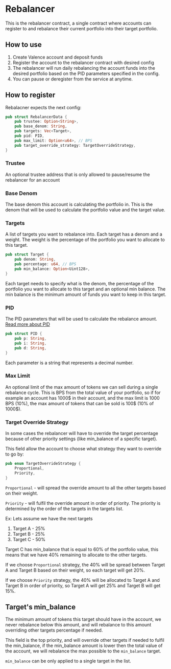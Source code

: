# Rebalancer

This is the rebalancer contract, a single contract where accounts can register to and rebalance their current portfolio into their target portfolio.

## How to use

1. Create Valence account and deposit funds
2. Register the account to the rebalancer contract with desired config
3. The rebalancer will run daily rebalancing the account funds into the desired portfolio based on the PID parameters specified in the config.
4. You can pause or deregister from the service at anytime.

## How to register

Rebalacner expects the next config:

```rust
pub struct RebalancerData {
    pub trustee: Option<String>,
    pub base_denom: String,
    pub targets: Vec<Target>,
    pub pid: PID,
    pub max_limit: Option<u64>, // BPS
    pub target_override_strategy: TargetOverrideStrategy,
}
```

### Trustee
An optional trustee address that is only allowed to pause/resume the rebalancer for an account

### Base Denom
The base denom this account is calculating the portfolio in. This is the denom that will be used to calculate the portfolio value and the target value.

### Targets
A list of targets you want to rebalance into. Each target has a denom and a weight. The weight is the percentage of the portfolio you want to allocate to this target.

```rust
pub struct Target {
    pub denom: String,
    pub percentage: u64, // BPS
    pub min_balance: Option<Uint128>,
}
```
Each target needs to specify what is the denom, the percentage of the portfolio you want to allocate to this target and an optional min balance. The min balance is the minimum amount of funds you want to keep in this target.

### PID
The PID parameters that will be used to calculate the rebalance amount. [Read more about PID](https://en.wikipedia.org/wiki/Proportional%E2%80%93integral%E2%80%93derivative_controller)

```rust
pub struct PID {
    pub p: String,
    pub i: String,
    pub d: String,
}
```
Each parameter is a string that represents a decimal number.

### Max Limit
An optional limit of the max amount of tokens we can sell during a single rebalance cycle.
This is BPS from the total value of your portfolio, so if for example an account has 1000$ in their account, and the max limit is 1000 BPS (10%), the max amount of tokens that can be sold is 100$ (10% of 1000$).

### Target Override Strategy
In some cases the rebalancer will have to override the target percentage because of other priority settings (like min_balance of a specific target).

This field allow the account to choose what strategy they want to override to go by:

```rust
pub enum TargetOverrideStrategy {
    Proportional,
    Priority,
}
```

`Proportional` - will spread the override amount to all the other targets based on their weight.

`Priority` - will fulfil the override amount in order of priority. The priority is determined by the order of the targets in the targets list.

Ex: Lets assume we have the next targets
1. Target A - 25%
2. Target B - 25%
3. Target C - 50%

Target C has min_balance that is equal to 60% of the portfolio value, this means that we have 40% remaining to allocate to the other targets.

If we choose `Proportional` strategy, the 40% will be spread between Target A and Target B based on their weight, so each target will get 20%.

If we choose `Priority` strategy, the 40% will be allocated to Target A and Target B in order of priority, so Target A will get 25% and Target B will get 15%.

## Target's min_balance
The minimum amount of tokens this target should have in the account, we never rebalance below this amount, and will rebalance to this amount overriding other targets percentage if needed.

This field is the top priority, and will override other targets if needed to fulfil the min_balance, if the min_balance amount is lower then the total value of the account, we will rebalance the max possible to the `min_balance` target.

`min_balance` can be only applied to a single target in the list.
